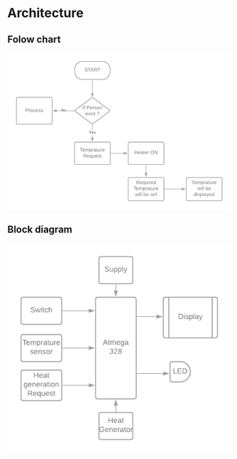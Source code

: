 # Architecture

## Folow chart 
![](https://github.com/Vijay8055/99006321-Stepin-Embedded-c/blob/main/2_Architecture/Flow%20chart.png)
## Block diagram
![](https://github.com/Vijay8055/99006321-Stepin-Embedded-c/blob/main/2_Architecture/Block%20diagram.png)

